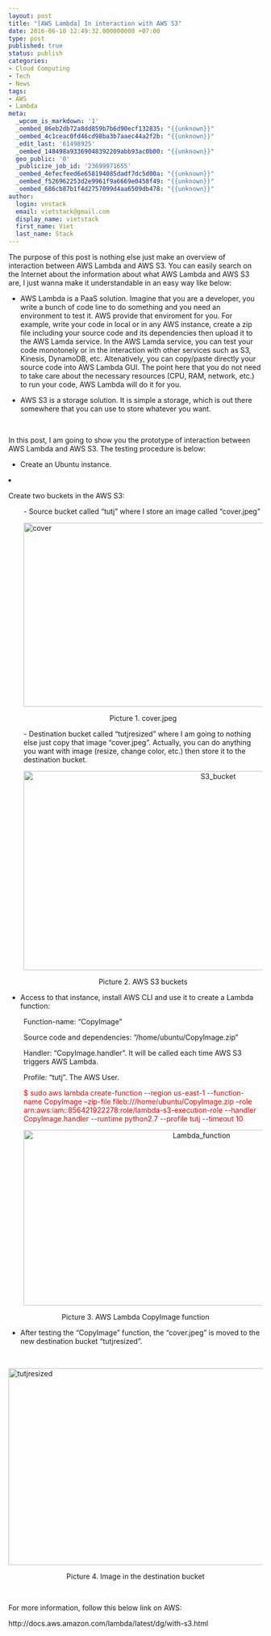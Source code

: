 ```yaml
---
layout: post
title: "[AWS Lambda] In interaction with AWS S3"
date: 2016-06-10 12:49:32.000000000 +07:00
type: post
published: true
status: publish
categories:
- Cloud Computing
- Tech
- News
tags:
- AWS
- Lambda
meta:
  _wpcom_is_markdown: '1'
  _oembed_86eb2db72a8dd859b7b6d90ecf132835: "{{unknown}}"
  _oembed_4c1ceac0fd46cd98ba3b7aaec44a2f2b: "{{unknown}}"
  _edit_last: '61498925'
  _oembed_148498a93369048392209abb93ac0b00: "{{unknown}}"
  geo_public: '0'
  _publicize_job_id: '23699971655'
  _oembed_4efecfeed6e658194085dadf7dc5d00a: "{{unknown}}"
  _oembed_f526962253d2e9961f9a6669e0458f49: "{{unknown}}"
  _oembed_686cb87b1f4d2757099d4aa6509db478: "{{unknown}}"
author:
  login: vnstack
  email: vietstack@gmail.com
  display_name: vietstack
  first_name: Viet
  last_name: Stack
---
```

<p>The purpose of this post is nothing else just make an overview of interaction between AWS Lambda and AWS S3. You can easily search on the Internet about the information about what AWS Lambda and AWS S3 are, I just wanna make it understandable in an easy way like below:</p>
<ul>
<li>AWS Lambda is a PaaS solution. Imagine that you are a developer, you write a bunch of code line to do something and you need an environment to test it. AWS provide that enviroment for you. For example, write your code in local or in any AWS instance, create a zip file including your source code and its dependencies then upload it to the AWS Lamda service. In the AWS Lamda service, you can test your code monotonely or in the interaction with other services such as S3, Kinesis, DynamoDB, etc. Altenatively, you can copy/paste directly your source code into AWS Lambda GUI. The point here that you do not need to take care about the necessary resources (CPU, RAM, network, etc.) to run your code, AWS Lambda will do it for you.</li>
<li>
<p>AWS S3 is a storage solution. It is simple a storage, which is out there somewhere that you can use to store whatever you want.</p>
</li>
</ul>
<p>&nbsp;</p>
<p>In this post, I am going to show you the prototype of interaction between AWS Lambda and AWS S3. The testing procedure is below:</p>
<ul>
<li>Create an Ubuntu instance.</li>
</ul>
<li>
<p>Create two buckets in the AWS S3:</p>
</li>
<p style="padding-left:30px;">- Source bucket called “tutj” where I store an image called “cover.jpeg”</p>
<p style="padding-left:30px;"><a href="https://vietstack.files.wordpress.com/2016/06/cover.jpg"><img class="aligncenter  wp-image-760" src="{{ site.baseurl }}/pictures/cover.jpg" alt="cover" width="542" height="364" /></a></p>
<p style="padding-left:30px;text-align:center;">Picture 1. cover.jpeg</p>
<p style="padding-left:30px;">- Destination bucket called “tutjresized” where I am going to nothing else just copy that image “cover.jpeg”. Actually, you can do anything you want with image (resize, change color, etc.) then store it to the destination bucket.</p>
<p style="padding-left:30px;text-align:center;"><a href="https://vietstack.files.wordpress.com/2016/06/s3_bucket.png"><img class="aligncenter size-full wp-image-762" src="{{ site.baseurl }}/pictures/s3_bucket.png" alt="S3_bucket" width="756" height="394" /></a></p>
<p style="padding-left:30px;text-align:center;">Picture 2. AWS S3 buckets</p>
<ul>
<li>Access to that instance, install AWS CLI and use it to create a Lambda function:</li>
</ul>
<p style="padding-left:30px;">Function-name: “CopyImage”</p>
<p style="padding-left:30px;">Source code and dependencies: “/home/ubuntu/CopyImage.zip”</p>
<p style="padding-left:30px;">Handler: “CopyImage.handler”. It will be called each time AWS S3 triggers AWS Lambda.</p>
<p style="padding-left:30px;">Profile: “tutj”. The AWS User.</p>
<p style="padding-left:30px;"><span style="color:#ff0000;">$ sudo aws lambda create-function --region us-east-1 --function-name CopyImage –zip-file fileb:///home/ubuntu/CopyImage.zip –role arn:aws:iam::856421922278:role/lambda-s3-execution-role --handler CopyImage.handler --runtime python2.7 --profile tutj --timeout 10</span></p>
<p style="padding-left:30px;text-align:center;"><a href="https://vietstack.files.wordpress.com/2016/06/lambda_function.png"><img class="aligncenter  wp-image-761" src="{{ site.baseurl }}/pictures/lambda_function.png" alt="Lambda_function" width="690" height="347" /></a></p>
<p style="text-align:center;">Picture 3. AWS Lambda CopyImage function</p>
<ul>
<li>After testing the “CopyImage” function, the “cover.jpeg” is moved to the new destination bucket “tutjresized”.</li>
</ul>
<p>&nbsp;</p>
<p><a href="https://vietstack.files.wordpress.com/2016/06/tutjresized.png"><img class="aligncenter size-full wp-image-763" src="{{ site.baseurl }}/pictures/tutjresized.png" alt="tutjresized" width="756" height="389" /></a></p>
<p style="text-align:center;">Picture 4. Image in the destination bucket</p>
<p>&nbsp;</p>
<p>For more information, follow this below link on AWS:</p>
<p>http://docs.aws.amazon.com/lambda/latest/dg/with-s3.html</p>
